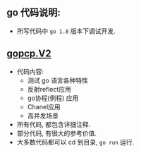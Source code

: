 

## go 代码说明:


- 所写代码中 `go 1.8` 版本下调试开发.


## [gopcp.V2](./gopcp.v2)

- 代码内容:
    - 测试 go 语言各种特性
    - 反射reflect应用
    - go协程(例程) 应用
    - Chanel应用
    - 高并发场景
- 所有代码, 都包含详细注释.
- 部分代码, 有很大的参考价值.
- 大多数代码都可以 cd 到目录, `go run` 运行.

